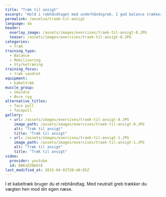 ```yaml
---
title: "Træk til ansigt"
excerpt: "Hold i rebhåndtaget med underhåndsgreb. I god balance trækker du rebet hen mod dit ansigt, mens du holder hovedet og skuldrene i samme position som ved starten."
permalink: /oevelse/traek-til-ansigt
language: da
header:
  overlay_image: /assets/images/exercises/traek-til-ansigt-0.JPG
  teaser: /assets/images/exercises/traek-til-ansigt-0.JPG
categories:
  - Træk
training_type: 
  - Balance
  - Mobilisering
  - Styrketræning
training_focus: 
  - træk vandret
equipment:
  - kabeltræk
muscle_group:
  - Skuldre
  - Øvre ryg
alternative_titles:
  - face pull
  - facepull
gallery:
  - url: /assets/images/exercises/traek-til-ansigt-0.JPG
    image_path: /assets/images/exercises/traek-til-ansigt-0.JPG
    alt: "Træk til ansigt"
    title: "Træk til ansigt"
  - url: /assets/images/exercises/traek-til-ansigt-1.JPG
    image_path: /assets/images/exercises/traek-til-ansigt-1.JPG
    alt: "Træk til ansigt"
    title: "Træk til ansigt"
video:
  provider: youtube
  id: BAKsEZQmGtE
last_modified_at: 2015-04-02T20:40:05Z
---
```


I et kabeltræk bruger du et rebhåndtag. Med neutralt greb trækker du vægten hen mod din egen næse.
